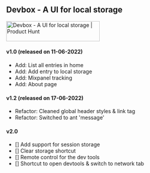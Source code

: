 ## Devbox - A UI for local storage

<a href="https://www.producthunt.com/posts/devbox-57e32865-572d-4a14-b068-70f00fe489d4?utm_source=badge-featured&utm_medium=badge&utm_souce=badge-devbox&#0045;57e32865&#0045;572d&#0045;4a14&#0045;b068&#0045;70f00fe489d4" target="_blank"><img src="https://api.producthunt.com/widgets/embed-image/v1/featured.svg?post_id=349080&theme=neutral" alt="Devbox - A&#0032;UI&#0032;for&#0032;local&#0032;storage | Product Hunt" style="width: 250px; height: 54px;" width="250" height="54" /></a>

#### v1.0 (released on 11-06-2022)

- Add: List all entries in home
- Add: Add entry to local storage
- Add: Mixpanel tracking
- Add: About page

#### v1.2 (released on 17-06-2022)

- Refactor: Cleaned global header styles & link tag
- Refactor: Switched to ant 'message'

#### v2.0

- [] Add support for session storage
- [] Clear storage shortcut
- [] Remote control for the dev tools
- [] Shortcut to open devtools & switch to network tab
